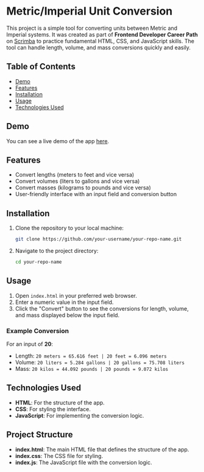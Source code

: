 
# Metric/Imperial Unit Conversion

This project is a simple tool for converting units between Metric and Imperial systems. It was created as part of **Frontend Developer Career Path** on [Scrimba](https://scrimba.com) to practice fundamental HTML, CSS, and JavaScript skills. The tool can handle length, volume, and mass conversions quickly and easily.

## Table of Contents
- [Demo](#demo)
- [Features](#features)
- [Installation](#installation)
- [Usage](#usage)
- [Technologies Used](#technologies-used)

## Demo
You can see a live demo of the app [here](https://shymochkaa.github.io/simple-converterv2/).

## Features
- Convert lengths (meters to feet and vice versa)
- Convert volumes (liters to gallons and vice versa)
- Convert masses (kilograms to pounds and vice versa)
- User-friendly interface with an input field and conversion button

## Installation
1. Clone the repository to your local machine:
   ```bash
   git clone https://github.com/your-username/your-repo-name.git
   ```
2. Navigate to the project directory:
   ```bash
   cd your-repo-name
   ```

## Usage
1. Open `index.html` in your preferred web browser.
2. Enter a numeric value in the input field.
3. Click the "Convert" button to see the conversions for length, volume, and mass displayed below the input field.

### Example Conversion
For an input of **20**:
- Length: `20 meters = 65.616 feet | 20 feet = 6.096 meters`
- Volume: `20 liters = 5.284 gallons | 20 gallons = 75.708 liters`
- Mass: `20 kilos = 44.092 pounds | 20 pounds = 9.072 kilos`

## Technologies Used
- **HTML**: For the structure of the app.
- **CSS**: For styling the interface.
- **JavaScript**: For implementing the conversion logic.

## Project Structure
- **index.html**: The main HTML file that defines the structure of the app.
- **index.css**: The CSS file for styling.
- **index.js**: The JavaScript file with the conversion logic.



